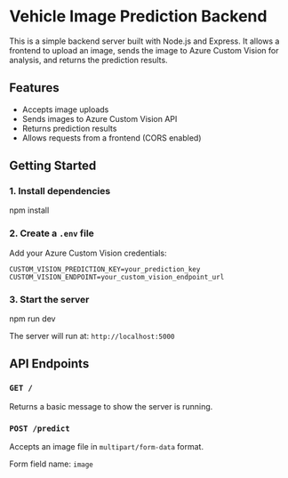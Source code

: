 # Vehicle Image Prediction Backend

This is a simple backend server built with Node.js and Express. It allows a frontend to upload an image, sends the image to Azure Custom Vision for analysis, and returns the prediction results.

## Features

- Accepts image uploads
- Sends images to Azure Custom Vision API
- Returns prediction results
- Allows requests from a frontend (CORS enabled)

## Getting Started

### 1. Install dependencies

npm install

### 2. Create a `.env` file

Add your Azure Custom Vision credentials:

```env
CUSTOM_VISION_PREDICTION_KEY=your_prediction_key
CUSTOM_VISION_ENDPOINT=your_custom_vision_endpoint_url
```

### 3. Start the server

npm run dev

The server will run at: `http://localhost:5000`

## API Endpoints

### `GET /`

Returns a basic message to show the server is running.

### `POST /predict`

Accepts an image file in `multipart/form-data` format.

Form field name: `image`